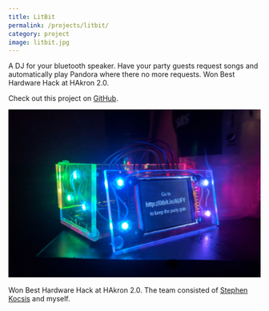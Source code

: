 ```yaml
---
title: LitBit
permalink: /projects/litbit/
category: project
image: litbit.jpg
---
```


A DJ for your bluetooth speaker. Have your party guests request songs and automatically play Pandora where there no more requests. Won Best Hardware Hack at HAkron 2.0.

Check out this project on [GitHub](https://github.com/codeThatThinks/litbit).

![LitBit](/img/content/litbit/litbit.jpg)

Won Best Hardware Hack at HAkron 2.0. The team consisted of [Stephen Kocsis](https://www.youtube.com/channel/UCnDsOMp6A68Iyxq26EJ0yPQ) and myself.
